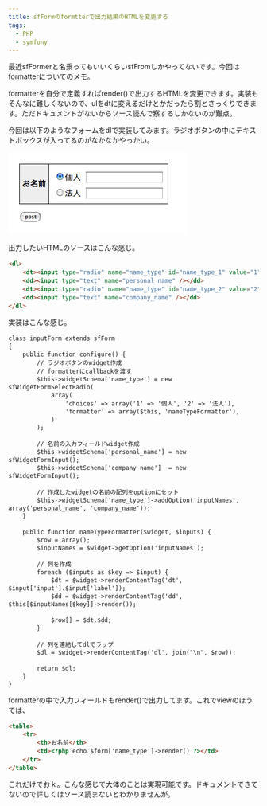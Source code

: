 ```yaml
---
title: sfFormのformtterで出力結果のHTMLを変更する
tags: 
  - PHP
  - symfony
---
```


最近sfFormerと名乗ってもいいくらいsfFromしかやってないです。今回はformatterについてのメモ。

formatterを自分で定義すればrender()で出力するHTMLを変更できます。実装もそんなに難しくないので、ulをdtに変えるだけとかだったら割とさっくりできます。ただドキュメントがないからソース読んで察するしかないのが難点。

今回は以下のようなフォームをdlで実装してみます。ラジオボタンの中にテキストボックスが入ってるのがなかなかやっかい。

![フォームのキャプチャ](/img/posts/2009-05-04-04022049/form.png)

出力したいHTMLのソースはこんな感じ。

```html
<dl>
    <dt><input type="radio" name="name_type" id="name_type_1" value="1" /><label for="name_type_1">個人</label></dt>
    <dd><input type="text" name="personal_name" /></dd>
    <dt><input type="radio" name="name_type" id="name_type_2" value="2" /><label for="name_type_2">法人</label></dt>
    <dd><input type="text" name="company_name" /></dd>
</dl>
```

実装はこんな感じ。

```php?start_inline=1
class inputForm extends sfForm
{
    public function configure() {
        // ラジオボタンのwidget作成
        // formatterにcallbackを渡す
        $this->widgetSchema['name_type'] = new sfWidgetFormSelectRadio(
            array(
                'choices' => array('1' => '個人', '2' => '法人'),
                'formatter' => array($this, 'nameTypeFormatter'),
            )
        );

        // 名前の入力フィールドwidget作成
        $this->widgetSchema['personal_name'] = new sfWidgetFormInput();
        $this->widgetSchema['company_name']  = new sfWidgetFormInput();

        // 作成したwidgetの名前の配列をoptionにセット
        $this->widgetSchema['name_type']->addOption('inputNames', array('personal_name', 'company_name'));
    }

    public function nameTypeFormatter($widget, $inputs) {
        $row = array();
        $inputNames = $widget->getOption('inputNames');

        // 列を作成
        foreach ($inputs as $key => $input) {
            $dt = $widget->renderContentTag('dt', $input['input'].$input['label']);
            $dd = $widget->renderContentTag('dd', $this[$inputNames[$key]]->render());
            
            $row[] = $dt.$dd;
        }

        // 列を連結してdlでラップ
        $dl = $widget->renderContentTag('dl', join("\n", $row));

        return $dl;
    }
}
```

formatterの中で入力フィールドもrender()で出力してます。これでviewのほうでは、

```html
<table>
    <tr>
        <th>お名前</th>
        <td><?php echo $form['name_type']->render() ?></td>
    </tr>
</table>
```

これだけでおｋ。こんな感じで大体のことは実現可能です。ドキュメントできてないので詳しくはソース読まないとわかりませんが。
